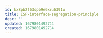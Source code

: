 ```yaml
---
id: kx8pb2f63spb9e6xru6391w
title: ISP-interface-segregation-principle
desc: ''
updated: 1679801492714
created: 1679801492714
---
```

